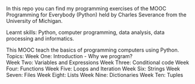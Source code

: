 In this repo you can find my programming exercises of the MOOC Programming for Everybody (Python)
held by Charles Severance from the University of Michigan.

Learnt skills: Python, computer programming, data analysis, data processing and informatics.


This MOOC teach the basics of programming computers using Python. 
Topics:
Week One: Introduction - Why we program?  
Week Two: Variables and Expressions
Week Three: Conditional code
Week Four: Functions
Week Five: Loops and Iteration
Week Six: Strings
Week Seven: Files
Week Eight: Lists
Week Nine: Dictionaries
Week Ten: Tuples
